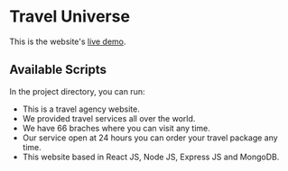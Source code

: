 # Travel Universe

This is the website's [live demo](https://travel-agency-1c186.web.app/).

## Available Scripts

In the project directory, you can run:

- This is a travel agency website.
- We provided travel services all over the world.
- We have 66 braches where you can visit any time.
- Our service open at 24 hours  you can order your travel package any time.
- This website based in React JS, Node JS, Express JS and MongoDB.
